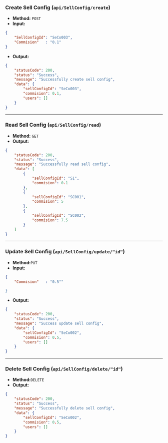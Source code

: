 ### **Create Sell Config (`api/SellConfig/create`)**

- **Method:** `POST`
- **Input:**

```json
{
	"SellConfigId": "SeCo003",
	"Commision"	  : "0.1"
}
```

- **Output:**

```json
{
    "statusCode": 200,
    "status": "Success",
    "message": "Successfully create sell config",
    "data": {
        "sellConfigId": "SeCo003",
        "commision": 0.1,
        "users": []
    }
}
```

---

### **Read Sell Config (`api/SellConfig/read`)**

- **Method:** `GET`
- **Output:**

```json
{
    "statusCode": 200,
    "status": "Success",
    "message": "Successfully read sell config",
    "data": [
        {
            "sellConfigId": "S1",
            "commision": 0.1
        },
        {
            "sellConfigId": "SC001",
            "commision": 5
        },
        {
            "sellConfigId": "SC002",
            "commision": 7.5
        }
    ]
}
```

---

### **Update Sell Config (`api/SellConfig/update/"id"`)**

- **Method:**`PUT`
- **Input:**

```json
{
	"Commision"	  : "0.5""

}
```

- **Output:**

```json
{
    "statusCode": 200,
    "status": "Success",
    "message": "Success update sell config",
    "data": {
        "sellConfigId": "SeCo002",
        "commision": 0.5,
        "users": []
    }
}
```

---

### **Delete Sell Config (`api/SellConfig/delete/"id"`)**

- **Method:**`DELETE`
- **Output:**

```json
{
    "statusCode": 200,
    "status": "Success",
    "message": "Successfully delete sell config",
    "data": {
        "sellConfigId": "SeCo002",
        "commision": 0.5,
        "users": []
    }
}
```
